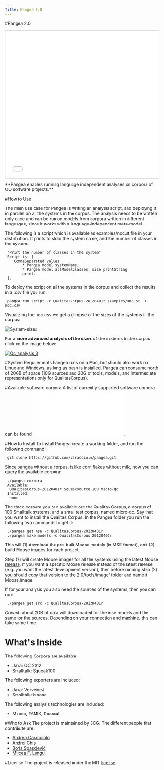 ```yaml
---
Title: Pangea 2.0
---
```

#Pangea 2.0
<iframe src="//www.slideshare.net/slideshow/embed_code/39626851" width="595" height="485" frameborder="0" marginwidth="0" marginheight="0" scrolling="no" style="border:1px solid #CCC; border-width:1px; margin-bottom:5px; max-width: 100%;" allowfullscreen> </iframe> <div style="margin-bottom:5px"> 
</div>
**Pangea enables running language independent analyses on corpora of OO software projects.** 


#How to Use

The main use case for Pangea is writing an analysis script, and deploying it in parallel on all the systems in the corpus. The analysis needs to be written only once and can be run on models from corpora written in different languages, since it works with a language-independent meta-model.

The following is a script which is available as examples/noc.st file in your distribution. It prints to stdio the system name, and the number of classes in the system. 

```
 "Print the number of classes in the system"
 Script is: [ 
	CommaSeparated values
		* Pangea model systemName;
		* Pangea model allModelClasses  size printString;
		print.
 ].
```


To deploy the script on all the systems in the corpus and collect the results in a .csv file you run: 

```
 pangea run script -c QualitasCorpus-20120401r examples/noc.st  > noc.csv
```

Visualizing the noc.csv we get a glimpse of the sizes of the systems in the corpus: 

![System-sizes](%assets_url%/files/ee/6m6p1pk3otactrxmxymrgvlbsxmaxb/Screen-Shot-2014-04-17-at-14.40.57.png)

For a **more advanced analysis of the sizes** of the systems in the corpus click on the image below: 

[![Qc_analysis_3](%assets_url%/files/a3/w7s4yjgny7zoxk415ezl3b4jx5ygv9/chart_qc_metrics_3.png)](%base_url%/staff/merino/QCAnalysis)



#System Requirements
Pangea runs on a Mac, but should also work on Linux and Windows, as long as bash is installed.
Pangea can consume north of 20GB of space (10G sources and 20G of tools, models, and intermediate representations only for QualitasCorpus).

#Available software corpora
A list of currently supported software corpora can be found ![here](/pangea/2.0/data/content.txt). 


#How to Install
To install Pangea create a working folder, and run the following command: 

```
 git clone https://github.com/caracciolo/pangea.git
```

Since pangea without a corpus, is like corn flakes without milk, now you can query the available corpora: 

```
 ./pangea corpora
 Available: 
  QualitasCorpus-20120401r Squeaksource-100 micro-qc
 Installed: 
  none
```

The three corpora you see available are the Qualitas Corpus, a corpus of 100 Smalltalk systems, and a small test corpus, named micro-qc. Say that you want to install the Qualitas Corpus. In the Pangea folder you run the following two commands to get it:

```
 ./pangea get mse -c QualitasCorpus-20120401r
 ./pangea make models -c QualitasCorpus-20120401r 
```

This will (1) download the pre-built Moose models (in MSE format), and (2) build Moose images for each project. 

Step (2) will create Moose images for all the systems using the latest Moose [release](http://www.moosetechnology.org/download). If you want a specific Moose release instead of the latest release (e.g. you want the latest development version), then before running step (2) you should copy that version to the 2.0/tools/image/ folder and name it Moose.image. 

If for your analysis you also need the sources of the systems, then you can run: 

```
 ./pangea get src -c QualitasCorpus-20120401r
```

*Caveat:* about 2GB of data will downloaded for the mse models and the same for the sources. Depending on your connection and machine, this can take some time.





# What's Inside
The following Corpora are available:

-  Java: QC 2012
-  Smalltalk: Squeak100

The following exporters are included: 

-  Java: VerveineJ
-  Smalltalk: Moose

The following analysis technologies are included:

-  Moose, FAMIX, Roassal



#Who to Ask
The project is maintained by SCG. The different people that contribute are: 

-  [Andrea Caracciolo](%base_url%/staff/Caracciolo) 
-  [Andrei Chiş](%base_url%/staff/andreichis) 
-  [Boris Spasojević](%base_url%/staff/Boris-Spasojevic)
-  [Mircea F. Lungu](%base_url%/staff/mircea)

#License
The project is released under the MIT [license](https://raw.githubusercontent.com/caracciolo/pangea/master/LICENSE.txt).
